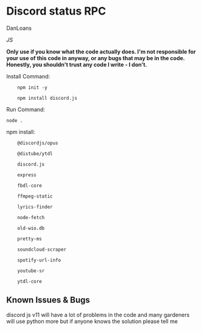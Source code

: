 Discord status RPC
================

DanLoans

*JS*

**Only use if you know what the code actually does. I'm not responsible for your use of this code in anyway, or any bugs that may be in the code. Honestly, you shouldn't trust any code I write - I don't.**

Install Command:
        
        npm init -y
        
        npm install discord.js

        

Run Command:
    
	node .


npm install:
   
        @discordjs/opus
	
        @distube/ytdl
	
        discord.js
  
        express
  
        fbdl-core
  
        ffmpeg-static
  
        lyrics-finder
  
        node-fetch
  
        old-wio.db
  
        pretty-ms
  
        soundcloud-scraper
  
        spotify-url-info
  
        youtube-sr
  
        ytdl-core

Known Issues & Bugs
-------------------
discord js v11 will have a lot of problems in the code and many gardeners will use python more but if anyone knows the solution please tell me
